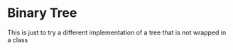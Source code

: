 # Binary Tree
This is just to try a different implementation of a tree that is not wrapped in a class